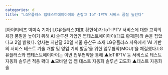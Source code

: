 ```yaml
---
categories: d
title: "LG유플러스 앱테스트에이아이와 손잡고 IoT·IPTV 서비스 품질 높인다"
---
```

[아이티비즈 박미숙 기자] LG유플러스(대표 황현식)가 IoT·IPTV 서비스에 대한 고객의 체감 품질을 높이기 위해 AI 솔루션 기업인 앱테스트에이아이(대표 황재준)와 손을 잡았다고 2일 밝혔다. 양사는 지난달 30일 서울 용산구 소재 LG유플러스 사옥에서 ‘AI 기반의 서비스 테스트 기술 개발 및 영업 기회 발굴’을 위한 업무협약(MOU)’을 체결했다.LG유플러스와 앱테스트에이아이는 이번 업무협약을 통해 ▲IoT·IPTV 등 서비스로 테스트 자동화 솔루션 적용 확대 ▲모바일 앱·웹 테스트 자동화 솔루션 고도화 ▲테스트 자동화 솔